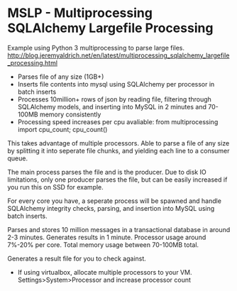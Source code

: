 # MSLP - Multiprocessing SQLAlchemy Largefile Processing

Example using Python 3 multiprocessing to parse large files.
http://blog.jeremyaldrich.net/en/latest/multiprocessing_sqlalchemy_largefile_processing.html

- Parses file of any size (1GB+) 
- Inserts file contents into mysql using SQLAlchemy per processor in batch inserts
- Processes 10million+ rows of json by reading file, filtering through SQLAlchemy models,  and inserting into MySQL in 2 minutes and 70-100MB memory consistently
- Processing speed increases per cpu avaliable: from multiprocessing import cpu_count; cpu_count()

This takes advantage of multiple processors. Able to parse a file of any size by splitting it into seperate file chunks, and yielding each line to a consumer queue.

The main process parses the file and is the producer. Due to disk IO limitations, only one producer parses the file, but can be easily increased if you run this on SSD for example.

For every core you have, a seperate process will be spawned and handle SQLAlchemy integrity checks, parsing, and insertion into MySQL using batch inserts.

Parses and stores 10 million messages in a transactional database in around 2-3 minutes. Generates results in 1 minute. Processor usage around 7%-20% per core. Total memory usage between 70-100MB total.

Generates a result file for you to check against.

- If using virtualbox, allocate multiple processors to your VM. Settings>System>Processor and increase processor count

